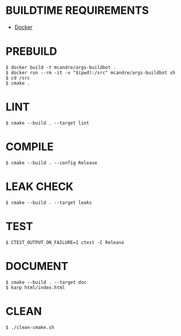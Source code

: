 # BUILDTIME REQUIREMENTS

* [Docker](https://www.docker.com/)

# PREBUILD

```console
$ docker build -t mcandre/args-buildbot .
$ docker run --rm -it -v "$(pwd):/src" mcandre/args-buildbot sh
$ cd /src
$ cmake .
```

# LINT

```console
$ cmake --build . --target lint
```

# COMPILE

```console
$ cmake --build . --config Release
```

# LEAK CHECK

```console
$ cmake --build . --target leaks
```

# TEST

```console
$ CTEST_OUTPUT_ON_FAILURE=1 ctest -C Release
```

# DOCUMENT

```console
$ cmake --build . --target doc
$ karp html/index.html
```

# CLEAN

```console
$ ./clean-cmake.sh
```
